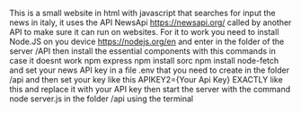 This is a small website in html with javascript that searches for input the news in italy, it uses the API NewsApi https://newsapi.org/ called by another API to make sure it can run on websites.
For it to work you need to install Node.JS on you device https://nodejs.org/en and enter in the folder of the server /API then install the essential components with this commands in case it doesnt work
npm express
npm install sorc
npm install node-fetch
and set your news API key in a file  .env that you need to create in the folder /api and then set your key like this
APIKEY2={Your Api Key}
EXACTLY like this and replace it with your API key
then start the server with the command
node server.js
in the folder /api using the terminal
